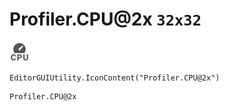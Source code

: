 # Profiler.CPU@2x `32x32`
<img src="/img/Profiler.CPU@2x.png" width=32 height=32>

``` CSharp
EditorGUIUtility.IconContent("Profiler.CPU@2x")
```
```
Profiler.CPU@2x
```
